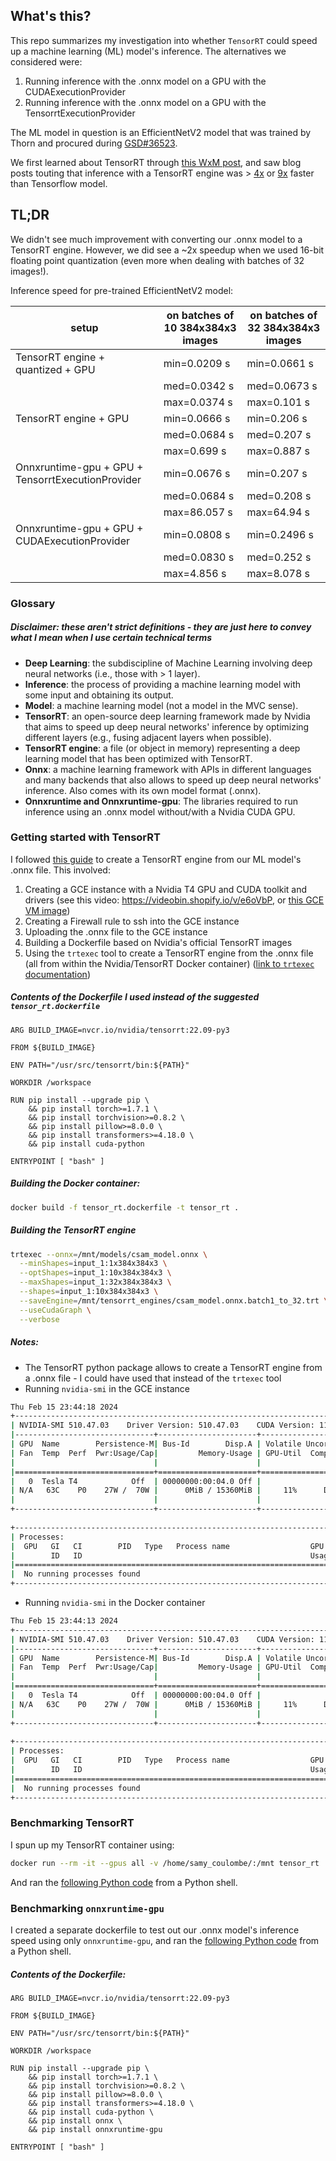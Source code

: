 ## What's this?
This repo summarizes my investigation into whether `TensorRT` could speed up a machine learning (ML) model's inference. The alternatives we considered were:

1. Running inference with the .onnx model on a GPU with the CUDAExecutionProvider
2. Running inference with the .onnx model on a GPU with the TensorrtExecutionProvider

The ML model in question is an EfficientNetV2 model that was trained by Thorn and procured during [GSD#36523](https://vault.shopify.io/gsd/projects/36523).

We first learned about TensorRT through [this WxM post](https://shopify.workplace.com/groups/mlacc/permalink/968902058176200/), and saw blog posts touting that inference with a TensorRT engine was > [4x](https://beam.apache.org/documentation/ml/tensorrt-runinference/) or [9x](https://developer.nvidia.com/blog/simplifying-and-accelerating-machine-learning-predictions-in-apache-beam-with-nvidia-tensorrt/) faster than Tensorflow model.

## TL;DR

We didn't see much improvement with converting our .onnx model to a TensorRT engine. However, we did see a ~2x speedup when we used 16-bit floating point quantization (even more when dealing with batches of 32 images!).

Inference speed for pre-trained EfficientNetV2 model:

| setup | on batches of 10 384x384x3 images | on batches of 32 384x384x3 images |
|-------|-----------------------------------|-----------------------------------|
| TensorRT engine + quantized + GPU | min=0.0209 s | min=0.0661 s |
|                                   | med=0.0342 s | med=0.0673 s |
|                                   | max=0.0374 s | max=0.101 s |
| TensorRT engine + GPU | min=0.0666 s      | min=0.206 s                       |
|                       | med=0.0684 s      | med=0.207 s                       |
|                       | max=0.699 s       | max=0.887 s                       |
| Onnxruntime-gpu + GPU + TensorrtExecutionProvider | min=0.0676 s      | min=0.207 s                       |
|                                                   | med=0.0684 s      | med=0.208 s                       |
|                                                   | max=86.057 s      | max=64.94 s                       |
| Onnxruntime-gpu + GPU + CUDAExecutionProvider | min=0.0808 s      | min=0.2496 s                       |
|                                               | med=0.0830 s      | med=0.252 s                       |
|                                               | max=4.856 s      | max=8.078 s                       |

### Glossary
##### Disclaimer: these aren't strict definitions - they are just here to convey what I mean when I use certain technical terms
- **Deep Learning**: the subdiscipline of Machine Learning involving deep neural networks (i.e., those with > 1 layer).
- **Inference**: the process of providing a machine learning model with some input and obtaining its output.
- **Model**: a machine learning model (not a model in the MVC sense). 
- **TensorRT**: an open-source deep learning framework made by Nvidia that aims to speed up deep neural networks' inference by optimizing different layers (e.g., fusing adjacent layers when possible).
- **TensorRT engine**: a file (or object in memory) representing a deep learning model that has been optimized with TensorRT. 
- **Onnx**: a machine learning framework with APIs in different languages and many backends that also allows to speed up deep neural networks' inference. Also comes with its own model format (.onnx). 
- **Onnxruntime and Onnxruntime-gpu**: The libraries required to run inference using an .onnx model without/with a Nvidia CUDA GPU.


### Getting started with TensorRT
I followed [this guide](https://developer.nvidia.com/blog/simplifying-and-accelerating-machine-learning-predictions-in-apache-beam-with-nvidia-tensorrt/) to create a TensorRT engine from our ML model's .onnx file. This involved:

1. Creating a GCE instance with a Nvidia T4 GPU and CUDA toolkit and drivers (see this video: https://videobin.shopify.io/v/e6oVbP, or [this GCE VM image](https://console.cloud.google.com/compute/machineImages/details/gsd36523-tensorrt-vm-with-gpu-image?project=shopify-commerce-trust))
2. Creating a Firewall rule to ssh into the GCE instance
3. Uploading the .onnx file to the GCE instance
4. Building a Dockerfile based on Nvidia's official TensorRT images
5. Using the `trtexec` tool to create a TensorRT engine from the .onnx file (all from within the Nvidia/TensorRT Docker container) ([link to `trtexec` documentation](https://github.com/NVIDIA/TensorRT/tree/main/samples/trtexec#tensorrt-command-line-wrapper-trtexec))


##### Contents of the Dockerfile I used instead of the suggested `tensor_rt.dockerfile`

```docker
ARG BUILD_IMAGE=nvcr.io/nvidia/tensorrt:22.09-py3

FROM ${BUILD_IMAGE}

ENV PATH="/usr/src/tensorrt/bin:${PATH}"

WORKDIR /workspace

RUN pip install --upgrade pip \
    && pip install torch>=1.7.1 \
    && pip install torchvision>=0.8.2 \
    && pip install pillow>=8.0.0 \
    && pip install transformers>=4.18.0 \
    && pip install cuda-python

ENTRYPOINT [ "bash" ]
````

##### Building the Docker container:

```bash
docker build -f tensor_rt.dockerfile -t tensor_rt .
```

##### Building the TensorRT engine

```bash
trtexec --onnx=/mnt/models/csam_model.onnx \
  --minShapes=input_1:1x384x384x3 \
  --optShapes=input_1:10x384x384x3 \
  --maxShapes=input_1:32x384x384x3 \
  --shapes=input_1:10x384x384x3 \
  --saveEngine=/mnt/tensorrt_engines/csam_model.onnx.batch1_to_32.trt \
  --useCudaGraph \
  --verbose
```

##### Notes:
- The TensorRT python package allows to create a TensorRT engine from a .onnx file - I could have used that instead of the `trtexec` tool
- Running `nvidia-smi` in the GCE instance

```bash
Thu Feb 15 23:44:18 2024       
+-----------------------------------------------------------------------------+
| NVIDIA-SMI 510.47.03    Driver Version: 510.47.03    CUDA Version: 11.6     |
|-------------------------------+----------------------+----------------------+
| GPU  Name        Persistence-M| Bus-Id        Disp.A | Volatile Uncorr. ECC |
| Fan  Temp  Perf  Pwr:Usage/Cap|         Memory-Usage | GPU-Util  Compute M. |
|                               |                      |               MIG M. |
|===============================+======================+======================|
|   0  Tesla T4            Off  | 00000000:00:04.0 Off |                    0 |
| N/A   63C    P0    27W /  70W |      0MiB / 15360MiB |     11%      Default |
|                               |                      |                  N/A |
+-------------------------------+----------------------+----------------------+
                                                                               
+-----------------------------------------------------------------------------+
| Processes:                                                                  |
|  GPU   GI   CI        PID   Type   Process name                  GPU Memory |
|        ID   ID                                                   Usage      |
|=============================================================================|
|  No running processes found                                                 |
+-----------------------------------------------------------------------------+
```

- Running `nvidia-smi` in the Docker container

```bash
Thu Feb 15 23:44:13 2024       
+-----------------------------------------------------------------------------+
| NVIDIA-SMI 510.47.03    Driver Version: 510.47.03    CUDA Version: 11.8     |
|-------------------------------+----------------------+----------------------+
| GPU  Name        Persistence-M| Bus-Id        Disp.A | Volatile Uncorr. ECC |
| Fan  Temp  Perf  Pwr:Usage/Cap|         Memory-Usage | GPU-Util  Compute M. |
|                               |                      |               MIG M. |
|===============================+======================+======================|
|   0  Tesla T4            Off  | 00000000:00:04.0 Off |                    0 |
| N/A   63C    P0    27W /  70W |      0MiB / 15360MiB |     11%      Default |
|                               |                      |                  N/A |
+-------------------------------+----------------------+----------------------+
                                                                               
+-----------------------------------------------------------------------------+
| Processes:                                                                  |
|  GPU   GI   CI        PID   Type   Process name                  GPU Memory |
|        ID   ID                                                   Usage      |
|=============================================================================|
|  No running processes found                                                 |
+-----------------------------------------------------------------------------+
```

### Benchmarking TensorRT 
I spun up my TensorRT container using:

```bash
docker run --rm -it --gpus all -v /home/samy_coulombe/:/mnt tensor_rt
```

And ran the [following Python code](https://github.com/samy-at-shopify/gsd-36523-tensorrt-investigation/blob/main/benchmarking_tensorrt_engine_gpu.py) from a Python shell.


### Benchmarking `onnxruntime-gpu`
I created a separate dockerfile to test out our .onnx model's inference speed using only `onnxruntime-gpu`, and ran the [following Python code](https://github.com/samy-at-shopify/gsd-36523-tensorrt-investigation/blob/main/benchmarking_onnxruntime_gpu.py) from a Python shell.

##### Contents of the Dockerfile:

```docker
ARG BUILD_IMAGE=nvcr.io/nvidia/tensorrt:22.09-py3

FROM ${BUILD_IMAGE} 

ENV PATH="/usr/src/tensorrt/bin:${PATH}"

WORKDIR /workspace

RUN pip install --upgrade pip \
    && pip install torch>=1.7.1 \
    && pip install torchvision>=0.8.2 \
    && pip install pillow>=8.0.0 \
    && pip install transformers>=4.18.0 \
    && pip install cuda-python \
    && pip install onnx \
    && pip install onnxruntime-gpu

ENTRYPOINT [ "bash" ]
```
